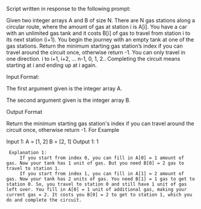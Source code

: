 Script written in response to the following prompt:

 Given two integer arrays A and B of size N.
 There are N gas stations along a circular route, where the amount of gas at station i is A[i].
 You have a car with an unlimited gas tank and it costs B[i] of gas to travel from station i 
 to its next station (i+1). You begin the journey with an empty tank at one of the gas stations.
 Return the minimum starting gas station’s index if you can travel around the circuit once, otherwise return -1.
 You can only travel in one direction. i to i+1, i+2, … n-1, 0, 1, 2.. Completing the circuit means starting at i and 
 ending up at i again.

Input Format:

The first argument given is the integer array A.

The second argument given is the integer array B.


 Output Format
 
 
 Return the minimum starting gas station's index if you can travel around the circuit once, otherwise return -1.
 For Example
 
 
 Input 1:
     A =  [1, 2]
     B =  [2, 1]
 Output 1:
     1
     
     
     Explanation 1:
         If you start from index 0, you can fill in A[0] = 1 amount of gas. Now your tank has 1 unit of gas. But you need B[0] = 2 gas to travel to station 1. 
         If you start from index 1, you can fill in A[1] = 2 amount of gas. Now your tank has 2 units of gas. You need B[1] = 1 gas to get to station 0. So, you travel to station 0 and still have 1 unit of gas left over. You fill in A[0] = 1 unit of additional gas, making your current gas = 2. It costs you B[0] = 2 to get to station 1, which you do and complete the circuit. 

